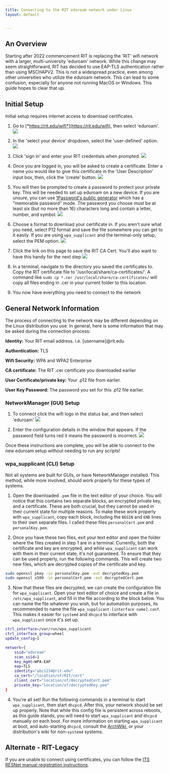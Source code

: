 ```yaml
---
title: Connecting to the RIT eduroam network under Linux
layout: default


---
```

## An Overview

Starting after 2022 commencement RIT is replacing the 'RIT' wifi network with a larger, multi-university 'eduroam' network. While this change may seem straightforward, RIT has decided to use EAP-TLS authentication rather than using MSCHAPV2. This is not a widespread practice, even among other universities who utilize the eduroam network. This can lead to some confusion, especially for anyone not running MacOS or Windows. This guide hopes to clear that up.

## Initial Setup

Initial setup requires internet access to download certificates. 

1. Go to [*https://rit.edu/wifi*](https://rit.edu/wifi), then select 'eduroam'. ![](/assets/img/eduroam/wifi-page.png)

2. In the 'select your device' dropdown, select the 'user-defined' option. ![](/assets/img/eduroam/select-os.png)

3. Click 'sign in' and enter your RIT credentials when prompted. ![](/assets/img/eduroam/start-user-cert.png)

4. Once you are logged in, you will be asked to create a certificate. Enter a name you would like to give this certificate in the 'User Description' input box, then, click the 'create' button. ![](/assets/img/eduroam/create-user-cert.png)

5. You will then be prompted to create a password to protect your private key. This will be needed to set up eduroam on a new device. If you are unsure, you can use [1Password's public generator](https://1password.com/password-generator/?) which has a "memorable password" mode. The password you choose must be at least six (but no more than 16) characters long and contain a letter, number, and symbol. ![](/assets/img/eduroam/password.png)

6. Choose a format to download your certificate in. If you aren't sure what you need, select P12 format and save the file somewhere you can get to it easily. If you are using `wpa_supplicant` and the terminal-only setup, select the PEM option. ![](/assets/img/eduroam/cert-download.png)

7. Click the link on this page to save the RIT CA Cert. You'll also want to have this handy for the next step ![](/assets/img/eduroam/root-ca.png)

8. In a terminal, navigate to the directory you saved the certificates to. Copy the RIT certificate file to '/usr/local/share/ca-certificates/'. A command like `sudo cp *.cer /usr/local/share/ca-certificates/` will copy all files ending in .cer in your current folder to this location.

9. You now have everything you need to connect to the network


## General Network Information

The process of connecting to the network may be different depending on the Linux distribution you use. In general, here is some information that may be asked during the connection process:

**Identity:** Your RIT email address. i.e. [username]@rit.edu

**Authentication:** TLS

**Wifi Security:** WPA and WPA2 Enterprise

**CA certificate:** The RIT .cer certificate you downloaded earlier

**User Certificate/private key:** Your .p12 file from earlier.

**User Key Password:** The password you set for this .p12 file earlier.


### NetworkManager (GUI) Setup

1. To connect click the wifi logo in the status bar, and then select 'eduroam' ![](/assets/img/eduroam/open-networkmanager.png)

2. Enter the configuration details in the window that appears. If the password field turns red it means the password is incorrect. ![](/assets/img/eduroam/configure-networkmanager.png)

Once these instructions are complete, you will be able to connect to the
new eduroam setup without needing to run any scripts!

### wpa_supplicant (CLI) Setup

Not all systems are built for GUIs, or have NetworkManager installed. This method, while more involved, should work properly for these types of systems.

1. Open the downloaded `.pem` file in the text editor of your choice. You will notice that this contains two separate blocks, an encrypted private key, and a certificate. These are both crucial, but they cannot be used in their current state for multiple reasons. To make these work properly with `wpa_supplicant`, copy each block, including the `BEGIN` and `END` lines to their own separate files. I called these files `personalCert.pem` and `personalKey.pem`.

2. Once you have these two files, exit your text editor and open the folder where the files created in step 1 are in a terminal. Currently, both the certificate and key are encrypted, and while `wpa_supplicant` can work with them in their current state, it's not guaranteed. To ensure that they can be used properly, run the following commands. This will create two new files, which are decrypted copies of the certificate and key.
```bash
sudo openssl pkey -in personalKey.pem -out decryptedKey.pem
sudo openssl x509 -in personalCert.pem -out decryptedCert.pem
```

3. Now that these files are decrypted, we can create the configuration file for `wpa_supplicant`. Open your text editor of choice and create a file in `/etc/wpa_supplicant`, and fill in the file according to the block below. You can name the file whatever you wish, but for automation purposes, its recommended to name the file `wpa_supplicant-[interface name].conf`. This makes it easier for `systemd` and `dhcpcd` to interface with `wpa_supplicant` once it's set up.
```bash
ctrl_interface=/var/run/wpa_supplicant
ctrl_interface_group=wheel
update_config=1

network={
    ssid="eduroam"
    scan_ssid=1
    key_mgmt=WPA-EAP
    eap=TLS
    identity="abc1234@rit.edu"
    ca_cert="/location/of/RIT/cert"
    client_cert="location/of/decryptedCert.pem"
    private_key="location/of/decryptedKey.pem"
}
```

4. You're all set! Run the following commands in a terminal to start `wpa_supplicant`, then start `dhcpcd`. After this, your network should be set up properly. Note that while this config file is persistent across reboots, as this guide stands, you will need to start `wpa_supplicant` and `dhcpcd` manually on each boot. For more information on starting `wpa_supplicant` at boot, and auto-starting `dhcpcd`, consult the [ArchWiki](https://wiki.archlinux.org/title/Wpa_supplicant#At_boot_(systemd)), or your distribution's wiki for non-`systemd` systems.


## Alternate - RIT-Legacy

If you are unable to connect using certificates, you can follow the [ITS RESNet manual registration instructions](https://www.rit.edu/its/resnet/manual-registration).


<!--
## Getting the config

1. Create a temporary directory somewhere and cd into it from a terminal
2. download the linux installer from https://rit.edu/wifi. Dont open it since it might break the CRLF line endings and the binary file thats encoded at the bottom of the file if you save it after opening on a linux machine.
3. run `sed -e '0,/^#ARCHIVE#$/d' "PATH_TO_INSTALLER.run" | gzip -d | tar -x` inside that folder to extract the contents
4. create a new python file in that folder. name it whatever you want. paste in the following contents:
```python
from client import PaladinLinuxClient

deciphered = PaladinLinuxClient.decipher(PaladinLinuxClient.CONFIG_FILE)
strip_namespace=PaladinLinuxClient.strip_namespace(deciphered)


with open(PaladinLinuxClient.CONFIG_FILE + ".xml", "w") as conf:
	conf.write(strip_namespace)
```
5. run this script to use the clients own decryption mechanism to decrypt the config file to a plain XML file.
6. this file seems to contain all the config that you should need in order to manually configure the network. Sections of it from which you should grab values will be referenced in the steps below so as to avoid copying the values themselves and compromising the security of RIT's network.

## Configuring the network

TBD - the eduroam network has not yet been enabled

this might be vaguely helpful in the meantime: http://kb.mit.edu/confluence/pages/viewpage.action?pageId=152599592
 -->


